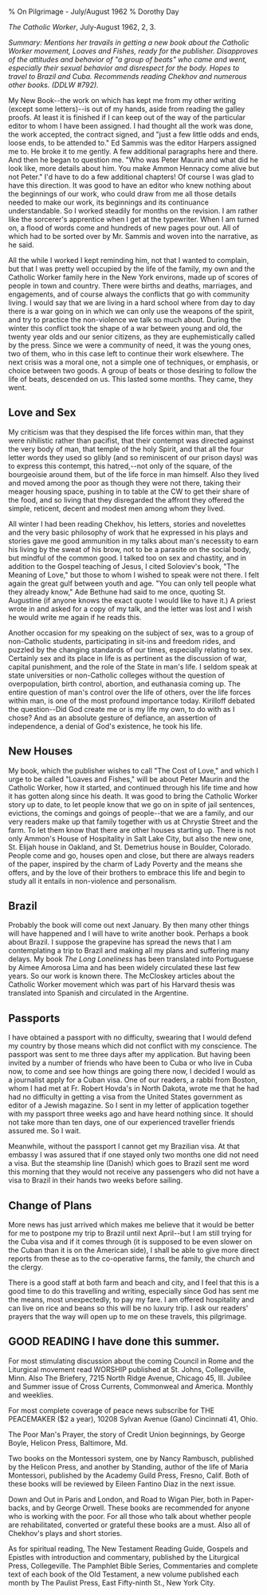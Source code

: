 % On Pilgrimage - July/August 1962
% Dorothy Day

*The Catholic Worker*, July-August 1962, 2, 3.

*Summary: Mentions her travails in getting a new book about the Catholic
Worker movement, *Loaves and Fishes*, ready for the publisher.
Disapproves of the attitudes and behavior of "a group of beats" who came
and went, especially their sexual behavior and disrespect for the body.
Hopes to travel to Brazil and Cuba. Recommends reading Chekhov and
numerous other books. (DDLW \#792).*

My New Book--the work on which has kept me from my other writing (except
some letters)--is out of my hands, aside from reading the galley proofs.
At least it is finished if I can keep out of the way of the particular
editor to whom I have been assigned. I had thought all the work was
done, the work accepted, the contract signed, and "just a few little
odds and ends, loose ends, to be attended to." Ed Sammis was the editor
Harpers assigned me to. He broke it to me gently. A few additional
paragraphs here and there. And then he began to question me. "Who was
Peter Maurin and what did he look like, more details about him. You make
Ammon Hennacy come alive but not Peter." I'd have to do a few additional
chapters! Of course I was glad to have this direction. It was good to
have an editor who knew nothing about the beginnings of our work, who
could draw from me all those details needed to make our work, its
beginnings and its continuance understandable. So I worked steadily for
months on the revision. I am rather like the sorcerer's apprentice when
I get at the typewriter. When I am turned on, a flood of words come and
hundreds of new pages pour out. All of which had to be sorted over by
Mr. Sammis and woven into the narrative, as he said.

All the while I worked I kept reminding him, not that I wanted to
complain, but that I was pretty well occupied by the life of the family,
my own and the Catholic Worker family here in the New York environs,
made up of scores of people in town and country. There were births and
deaths, marriages, and engagements, and of course always the conflicts
that go with community living. I would say that we are living in a hard
school where from day to day there is a war going on in which we can
only use the weapons of the spirit, and try to practice the non-violence
we talk so much about. During the winter this conflict took the shape of
a war between young and old, the twenty year olds and our senior
citizens, as they are euphemistically called by the press. Since we were
a community of need, it was the young ones, two of them, who in this
case left to continue their work elsewhere. The next crisis was a moral
one, not a simple one of techniques, or emphasis, or choice between two
goods. A group of beats or those desiring to follow the life of beats,
descended on us. This lasted some months. They came, they went.

Love and Sex
------------

My criticism was that they despised the life forces within man, that
they were nihilistic rather than pacifist, that their contempt was
directed against the very body of man, that temple of the holy Spirit,
and that all the four letter words they used so glibly (and so
reminiscent of our prison days) was to express this contempt, this
hatred,--not only of the square, of the bourgeoisie around them, but of
the life force in man himself. Also they lived and moved among the poor
as though they were not there, taking their meager housing space,
pushing in to table at the CW to get their share of the food, and so
living that they disregarded the affront they offered the simple,
reticent, decent and modest men among whom they lived.

All winter I had been reading Chekhov, his letters, stories and
novelettes and the very basic philosophy of work that he expressed in
his plays and stories gave me good ammunition in my talks about man's
necessity to earn his living by the sweat of his brow, not to be a
parasite on the social body, but mindful of the common good. I talked
too on sex and chastity, and in addition to the Gospel teaching of
Jesus, I cited Soloviev's book, "The Meaning of Love," but those to whom
I wished to speak were not there. I felt again the great gulf between
youth and age. "You can only tell people what they already know," Ade
Bethune had said to me once, quoting St. Augustine (if anyone knows the
exact quote I would like to have it.) A priest wrote in and asked for a
copy of my talk, and the letter was lost and I wish he would write me
again if he reads this.

Another occasion for my speaking on the subject of sex, was to a group
of non-Catholic students, participating in sit-ins and freedom rides,
and puzzled by the changing standards of our times, especially relating
to sex. Certainly sex and its place in life is as pertinent as the
discussion of war, capital punishment, and the role of the State in
man's life. I seldom speak at state universities or non-Catholic
colleges without the question of overpopulation, birth control,
abortion, and euthanasia coming up. The entire question of man's control
over the life of others, over the life forces within man, is one of the
most profound importance today. Kirilloff debated the question--Did God
create me or is my life my own, to do with as I chose? And as an
absolute gesture of defiance, an assertion of independence, a denial of
God's existence, he took his life.

New Houses
----------

My book, which the publisher wishes to call "The Cost of Love," and
which I urge to be called "Loaves and Fishes," will be about Peter
Maurin and the Catholic Worker, how it started, and continued through
his life time and how it has gotten along since his death. It was good
to bring the Catholic Worker story up to date, to let people know that
we go on in spite of jail sentences, evictions, the comings and goings
of people--that we are a family, and our very readers make up that
family together with us at Chrystie Street and the farm. To let them
know that there are other houses starting up. There is not only Ammon's
House of Hospitality in Salt Lake City, but also the new one, St. Elijah
house in Oakland, and St. Demetrius house in Boulder, Colorado. People
come and go, houses open and close, but there are always readers of the
paper, inspired by the charm of Lady Poverty and the means she offers,
and by the love of their brothers to embrace this life and begin to
study all it entails in non-violence and personalism.

Brazil
------

Probably the book will come out next January. By then many other things
will have happened and I will have to write another book. Perhaps a book
about Brazil. I suppose the grapevine has spread the news that I am
contemplating a trip to Brazil and making all my plans and suffering
many delays. My book *The Long Loneliness* has been translated into
Portuguese by Aimee Amorosa Lima and has been widely circulated these
last few years. So our work is known there. The McCloskey articles about
the Catholic Worker movement which was part of his Harvard thesis was
translated into Spanish and circulated in the Argentine.

Passports
---------

I have obtained a passport with no difficulty, swearing that I would
defend my country by those means which did not conflict with my
conscience. The passport was sent to me three days after my application.
But having been invited by a number of friends who have been to Cuba or
who live in Cuba now, to come and see how things are going there now, I
decided I would as a journalist apply for a Cuban visa. One of our
readers, a rabbi from Boston, whom I had met at Fr. Robert Hovda's in
North Dakota, wrote me that he had had no difficulty in getting a visa
from the United States government as editor of a Jewish magazine. So I
sent in my letter of application together with my passport three weeks
ago and have heard nothing since. It should not take more than ten days,
one of our experienced traveller friends assured me. So I wait.

Meanwhile, without the passport I cannot get my Brazilian visa. At that
embassy I was assured that if one stayed only two months one did not
need a visa. But the steamship line (Danish) which goes to Brazil sent
me word this morning that they would not receive any passengers who did
not have a visa to Brazil in their hands two weeks before sailing.

Change of Plans
---------------

More news has just arrived which makes me believe that it would be
better for me to postpone my trip to Brazil until next April--but I am
still trying for the Cuba visa and if it comes through (it is supposed
to be even slower on the Cuban than it is on the American side), I shall
be able to give more direct reports from these as to the co-operative
farms, the family, the church and the clergy.

There is a good staff at both farm and beach and city, and I feel that
this is a good time to do this travelling and writing, especially since
God has sent me the means, most unexpectedly, to pay my fare. I am
offered hospitality and can live on rice and beans so this will be no
luxury trip. I ask our readers' prayers that the way will open up to me
on these travels, this pilgrimage.

GOOD READING I have done this summer.
-------------------------------------

For most stimulating discussion about the coming Council in Rome and the
Liturgical movement read WORSHIP published at St. Johns, Collegeville,
Minn. Also The Briefery, 7215 North Ridge Avenue, Chicago 45, Ill.
Jubilee and Summer issue of Cross Currents, Commonweal and America.
Monthly and weeklies.

For most complete coverage of peace news subscribe for THE PEACEMAKER
(\$2 a year), 10208 Sylvan Avenue (Gano) Cincinnati 41, Ohio.

The Poor Man's Prayer, the story of Credit Union beginnings, by George
Boyle, Helicon Press, Baltimore, Md.

Two books on the Montessori system, one by Nancy Rambusch, published by
the Helicon Press, and another by Standing, author of the life of Maria
Montessori, published by the Academy Guild Press, Fresno, Calif. Both of
these books will be reviewed by Eileen Fantino Diaz in the next issue.

Down and Out in Paris and London, and Road to Wigan Pier, both in
Paper-backs, and by George Orwell. These books are recommended for
anyone who is working with the poor. For all those who talk about
whether people are rehabilitated, converted or grateful these books are
a must. Also all of Chekhov's plays and short stories.

As for spiritual reading, The New Testament Reading Guide, Gospels and
Epistles with introduction and commentary, published by the Liturgical
Press, Collegeville. The Pamphlet Bible Series, Commentaries and
complete text of each book of the Old Testament, a new volume published
each month by The Paulist Press, East Fifty-ninth St., New York City.
